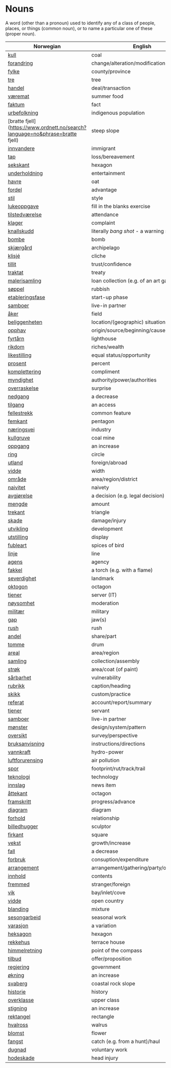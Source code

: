# Nouns

A word (other than a pronoun) used to identify any of a class of people, places, or things (common noun), or to name a particular one of these (proper noun).

| Norwegian | English | Gender |
| --- | --- | --- |
| [kull](https://www.ordnett.no/search?language=no&phrase=kull) | coal | i |
| [forandring](https://www.ordnett.no/search?language=no&phrase=forandring) | change/alteration/modification | m |
| [fylke](https://www.ordnett.no/search?language=no&phrase=fylke) | county/province | i |
| [tre](https://www.ordnett.no/search?language=no&phrase=tre) | tree | i |
| [handel](https://www.ordnett.no/search?language=no&phrase=handel) | deal/transaction | m |
| [væremat](https://www.ordnett.no/search?language=no&phrase=væremat) | summer food | m |
| [faktum](https://www.ordnett.no/search?language=no&phrase=faktum) | fact | i |
| [urbefolkning](https://www.ordnett.no/search?language=no&phrase=urbefolkning) | indigenous population | m |
| [bratte fjell](https://www.ordnett.no/search?language=no&phrase=bratte fjell) | steep slope | m |
| [innvandere](https://www.ordnett.no/search?language=no&phrase=innvandere) | immigrant | m |
| [tap](https://www.ordnett.no/search?language=no&phrase=tap) | loss/bereavement | i |
| [sekskant](https://www.ordnett.no/search?language=no&phrase=sekskant) | hexagon | m |
| [underholdning](https://www.ordnett.no/search?language=no&phrase=underholdning) | entertainment | m |
| [havre](https://www.ordnett.no/search?language=no&phrase=havre) | oat | m |
| [fordel](https://www.ordnett.no/search?language=no&phrase=fordel) | advantage | m |
| [stil](https://www.ordnett.no/search?language=no&phrase=stil) | style | m |
| [lukeoppgave](https://www.ordnett.no/search?language=no&phrase=lukeoppgave) | fill in the blanks exercise | m |
| [tilstedværelse](https://www.ordnett.no/search?language=no&phrase=tilstedværelse) | attendance | i |
| [klager](https://www.ordnett.no/search?language=no&phrase=klager) | complaint | m |
| [knallskudd](https://www.ordnett.no/search?language=no&phrase=knallskudd) | literally _bang shot_ - a warning shot gun | i |
| [bombe](https://www.ordnett.no/search?language=no&phrase=bombe) | bomb | m |
| [skjærgård](https://www.ordnett.no/search?language=no&phrase=skjærgård) | archipelago | m |
| [klisjé](https://www.ordnett.no/search?language=no&phrase=klisjé) | cliche | m |
| [tillit](https://www.ordnett.no/search?language=no&phrase=tillit) | trust/confidence | m |
| [traktat](https://www.ordnett.no/search?language=no&phrase=traktat) | treaty | m |
| [malerisamling](https://www.ordnett.no/search?language=no&phrase=malerisamling) | loan collection (e.g. of an art gallery) | m |
| [søppel](https://www.ordnett.no/search?language=no&phrase=søppel) | rubbish | i |
| [etableringsfase](https://www.ordnett.no/search?language=no&phrase=etableringsfase) | start-up phase | m |
| [samboer](https://www.ordnett.no/search?language=no&phrase=samboer) | live-in partner | m |
| [åker](https://www.ordnett.no/search?language=no&phrase=åker) | field | m |
| [beliggenheten](https://www.ordnett.no/search?language=no&phrase=beliggenheten) | location/(geographic) situation | m/f |
| [opphav](https://www.ordnett.no/search?language=no&phrase=opphav) | origin/source/beginning/cause | i |
| [fyrtårn](https://www.ordnett.no/search?language=no&phrase=fyrtårn) | lighthouse | i |
| [rikdom](https://www.ordnett.no/search?language=no&phrase=rikdom) | riches/wealth | m |
| [likestilling](https://www.ordnett.no/search?language=no&phrase=likestilling) | equal status/opportunity | m |
| [prosent](https://www.ordnett.no/search?language=no&phrase=prosent) | percent | m |
| [komplettering](https://www.ordnett.no/search?language=no&phrase=komplettering) | compliment | m |
| [myndighet](https://www.ordnett.no/search?language=no&phrase=myndighet) | authority/power/authorities | m |
| [overraskelse](https://www.ordnett.no/search?language=no&phrase=overraskelse) | surprise | m |
| [nedgang](https://www.ordnett.no/search?language=no&phrase=nedgang) | a decrease | m |
| [tilgang](https://www.ordnett.no/search?language=no&phrase=tilgang) | an access | i |
| [fellestrekk](https://www.ordnett.no/search?language=no&phrase=fellestrekk) | common feature | i |
| [femkant](https://www.ordnett.no/search?language=no&phrase=femkant) | pentagon | m |
| [næringsvei](https://www.ordnett.no/search?language=no&phrase=næringsvei) | industry | m |
| [kullgruve](https://www.ordnett.no/search?language=no&phrase=kullgruve) | coal mine | m |
| [oppgang](https://www.ordnett.no/search?language=no&phrase=oppgang) | an increase | m |
| [ring](https://www.ordnett.no/search?language=no&phrase=ring) | circle | m |
| [utland](https://www.ordnett.no/search?language=no&phrase=utland) | foreign/abroad | m |
| [vidde](https://www.ordnett.no/search?language=no&phrase=vidde) | width | m/f |
| [område](https://www.ordnett.no/search?language=no&phrase=område) | area/region/district | i |
| [naivitet](https://www.ordnett.no/search?language=no&phrase=naivitet) | naivety | m |
| [avgjørelse](https://www.ordnett.no/search?language=no&phrase=avgjørelse) | a decision (e.g. legal decision) | m |
| [mengde](https://www.ordnett.no/search?language=no&phrase=mengde) | amount | m |
| [trekant](https://www.ordnett.no/search?language=no&phrase=trekant) | triangle | m |
| [skade](https://www.ordnett.no/search?language=no&phrase=skade) | damage/injury | m |
| [utvikling](https://www.ordnett.no/search?language=no&phrase=utvikling) | development | m |
| [utstilling](https://www.ordnett.no/search?language=no&phrase=utstilling) | display | m |
| [fubleart](https://www.ordnett.no/search?language=no&phrase=fubleart) | spices of bird | m/f |
| [linje](https://www.ordnett.no/search?language=no&phrase=linje) | line | m |
| [agens](https://www.ordnett.no/search?language=no&phrase=agens) | agency | m |
| [fakkel](https://www.ordnett.no/search?language=no&phrase=fakkel) | a torch (e.g. with a flame) | m |
| [severdighet](https://www.ordnett.no/search?language=no&phrase=severdighet) | landmark | m |
| [oktogon](https://www.ordnett.no/search?language=no&phrase=oktogon) | octagon | m |
| [tjener](https://www.ordnett.no/search?language=no&phrase=tjener) | server (IT) | m |
| [nøysomhet](https://www.ordnett.no/search?language=no&phrase=nøysomhet) | moderation | m |
| [militær](https://www.ordnett.no/search?language=no&phrase=militær) | military | m |
| [gap](https://www.ordnett.no/search?language=no&phrase=gap) | jaw(s) | m |
| [rush](https://www.ordnett.no/search?language=no&phrase=rush) | rush | i |
| [andel](https://www.ordnett.no/search?language=no&phrase=andel) | share/part | m |
| [tomme](https://www.ordnett.no/search?language=no&phrase=tomme) | drum | m |
| [areal](https://www.ordnett.no/search?language=no&phrase=areal) | area/region | i |
| [samling](https://www.ordnett.no/search?language=no&phrase=samling) | collection/assembly | m |
| [strøk](https://www.ordnett.no/search?language=no&phrase=strøk) | area/coat (of paint) | i |
| [sårbarhet](https://www.ordnett.no/search?language=no&phrase=sårbarhet) | vulnerability | m |
| [rubrikk](https://www.ordnett.no/search?language=no&phrase=rubrikk) | caption/heading | m |
| [skikk](https://www.ordnett.no/search?language=no&phrase=skikk) | custom/practice | m |
| [referat](https://www.ordnett.no/search?language=no&phrase=referat) | account/report/summary | i |
| [tjener](https://www.ordnett.no/search?language=no&phrase=tjener) | servant | m |
| [samboer](https://www.ordnett.no/search?language=no&phrase=samboer) | live-in partner | m |
| [mønster](https://www.ordnett.no/search?language=no&phrase=mønster) | design/system/pattern | i |
| [oversikt](https://www.ordnett.no/search?language=no&phrase=oversikt) | survey/perspective | m |
| [bruksanvisning](https://www.ordnett.no/search?language=no&phrase=bruksanvisning) | instructions/directions | m |
| [vannkraft](https://www.ordnett.no/search?language=no&phrase=vannkraft) | hydro-power | m |
| [luftforurensing](https://www.ordnett.no/search?language=no&phrase=luftforurensing) | air pollution | m |
| [spor](https://www.ordnett.no/search?language=no&phrase=spor) | footprint/rut/track/trail | i |
| [teknologi](https://www.ordnett.no/search?language=no&phrase=teknologi) | technology | m |
| [innslag](https://www.ordnett.no/search?language=no&phrase=innslag) | news item | i |
| [åttekant](https://www.ordnett.no/search?language=no&phrase=åttekant) | octagon | m |
| [framskritt](https://www.ordnett.no/search?language=no&phrase=framskritt) | progress/advance | i |
| [diagram](https://www.ordnett.no/search?language=no&phrase=diagram) | diagram | i |
| [forhold](https://www.ordnett.no/search?language=no&phrase=forhold) | relationship | i |
| [billedhugger](https://www.ordnett.no/search?language=no&phrase=billedhugger) | sculptor | m |
| [firkant](https://www.ordnett.no/search?language=no&phrase=firkant) | square | m |
| [vekst](https://www.ordnett.no/search?language=no&phrase=vekst) | growth/increase | m |
| [fall](https://www.ordnett.no/search?language=no&phrase=fall) | a decrease | i |
| [forbruk](https://www.ordnett.no/search?language=no&phrase=forbruk) | consuption/expenditure | i |
| [arrangement](https://www.ordnett.no/search?language=no&phrase=arrangement) | arrangement/gathering/party/organisation | i |
| [innhold](https://www.ordnett.no/search?language=no&phrase=innhold) | contents | i |
| [fremmed](https://www.ordnett.no/search?language=no&phrase=fremmed) | stranger/foreign | m |
| [vik](https://www.ordnett.no/search?language=no&phrase=vik) | bay/inlet/cove | m |
| [vidde](https://www.ordnett.no/search?language=no&phrase=vidde) | open country | m |
| [blanding](https://www.ordnett.no/search?language=no&phrase=blanding) | mixture | m |
| [sesongarbeid](https://www.ordnett.no/search?language=no&phrase=sesongarbeid) | seasonal work | i |
| [varasjon](https://www.ordnett.no/search?language=no&phrase=varasjon) | a variation | m |
| [heksagon](https://www.ordnett.no/search?language=no&phrase=heksagon) | hexagon | m |
| [rekkehus](https://www.ordnett.no/search?language=no&phrase=rekkehus) | terrace house | i |
| [himmelretning](https://www.ordnett.no/search?language=no&phrase=himmelretning) | point of the compass | m |
| [tilbud](https://www.ordnett.no/search?language=no&phrase=tilbud) | offer/proposition | i |
| [regjering](https://www.ordnett.no/search?language=no&phrase=regjering) | government | m |
| [økning](https://www.ordnett.no/search?language=no&phrase=økning) | an increase | m |
| [svaberg](https://www.ordnett.no/search?language=no&phrase=svaberg) | coastal rock slope | i |
| [historie](https://www.ordnett.no/search?language=no&phrase=historie) | history | m/f |
| [overklasse](https://www.ordnett.no/search?language=no&phrase=overklasse) | upper class | m |
| [stigning](https://www.ordnett.no/search?language=no&phrase=stigning) | an increase | m |
| [rektangel](https://www.ordnett.no/search?language=no&phrase=rektangel) | rectangle | i |
| [hvalross](https://www.ordnett.no/search?language=no&phrase=hvalross) | walrus | m |
| [blomst](https://www.ordnett.no/search?language=no&phrase=blomst) | flower | m |
| [fangst](https://www.ordnett.no/search?language=no&phrase=fangst) | catch (e.g. from a hunt)/haul | m |
| [dugnad](https://www.ordnett.no/search?language=no&phrase=dugnad) | voluntary work | m |
| [hodeskade](https://www.ordnett.no/search?language=no&phrase=hodeskade) | head injury | m |

